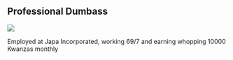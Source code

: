 ## Professional Dumbass

![](https://i.kym-cdn.com/photos/images/original/001/244/898/975.png)

Employed at Japa Incorporated, working 69/7 and earning whopping 10000 Kwanzas monthly

<!--
**DEF1M/DEF1M** is a ✨ _special_ ✨ repository because its `README.md` (this file) appears on your GitHub profile.

Here are some ideas to get you started:

- 🔭 I’m currently working on ...
- 🌱 I’m currently learning ...
- 👯 I’m looking to collaborate on ...
- 🤔 I’m looking for help with ...
- 💬 Ask me about ...
- 📫 How to reach me: ...
- 😄 Pronouns: ...
- ⚡ Fun fact: ...
-->
